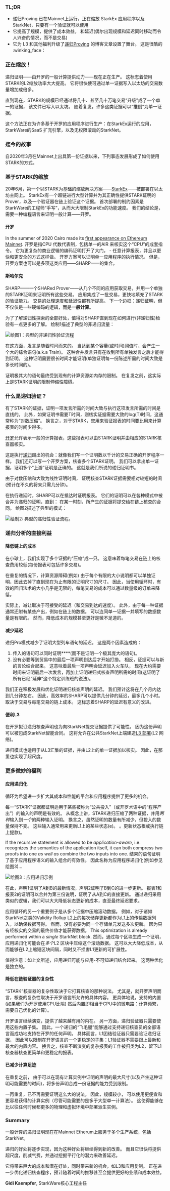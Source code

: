 ### TL;DR

* 递归Proving 已在Mainnet上运行，正在缩放 StarkEx 应用程序以及StarkNet，只要有一个验证就可以使用
* 它提高了规模，提供了成本效益。 和延迟(偶尔出现规模和延迟同时移动而令人兴奋的情况，而不是交易)
* 它为 L3 和其他福利升级了[递归Proving](https://medium.com/@starkware/recursive-starks-78f8dd401025) 的博客文章设置了舞台。 这是很酷的 :winking_face：

### 正在缩放！

递归证明——由开罗的一般计算提供动力——现在正在生产。 这标志着使用STARK的L2缩放功率大大提高。 它将很快使可通过单一证据写入以太坊的交易数量增加成倍多。

直到现在，STARK的规模已经通过将几十、甚至几十万笔交易“升级”成了一个单一的证据， 该文件已写入以太坊。 随着复发，许多这类证据可以“推倒”为单一证据。

这个方法正在为许多基于开罗的应用程序进行生产：在StarkEx运行的应用，StarkWare的SaaS 扩充引擎，以及无权限滚动的StarkNet。

### 迄今的故事

自2020年3月在Mainnet上出具第一份证据以来，下列事态发展形成了如何使用STARK的方式。

### 基于STARK的缩放

20年6月，第一个以STARK为基础的缩放解决方案——[StarkEx](https://youtu.be/P-qoPVoneQA)——被部署在以太坊主网上。 StarkEx有一个超链进行大型计算并为其正确性提供STARK证明的Prover，以及一个验证器在链上验证这个证据。 首次部署的制约因素是StarkWare的工程师“手写”，从而大大限制StarkEx的功能速度。 我们的结论是，需要一种编程语言来证明一般计算——开罗。

#### 开罗

In the summer of 2020 Cairo made its [first appearance on Ethereum Mainnet](https://medium.com/starkware/hello-cairo-3cb43b13b209). 开罗是指CPU 代数代表制，包括单一的AIR 来核实这个“CPU”的成套指令。 它为更复杂的商业逻辑的编码证明打开了大门， - 任意计算报表，并且以更快和更安全的方式这样做。 开罗方案可以证明单一应用程序的执行情况。 但是，开罗方案也可以是多项这类应用——SHARP——的集合。

#### 斯哈尔克

SHARP——一个SHARed Prover——从几个不同的应用获取交易，并用一个单独的STARK证明来证明所有这些交易。 应用集成了一批交易，更快地填充了STARK的验证能力。 交易的处理速度和延迟性都有所提高。 下一个边框：递归证明，但不仅仅是一些硬编码的逻辑，而是**一般计算**。

为了了解递归性探索的全部好处，值得对SHARP直到现在如何进行(非递归性)检验有一点更多的了解。 绘制1描述了典型的非递归流量：

![绘图1：典型的非递归性验证流程](/assets/recursive_starks_01.png "绘图1：典型的非递归性验证流程")

在这方面，发言是随着时间而来的。 当达到某个容量(或时间)阈值时，会产生一个大的综合语句(a.k.a Train)。 这种合并发言只有在收到所有单独发言之后才能得到证明。 这种证明需要很长时间才能证明(单独证明每一份陈述所需的时间大致是多长时间的)。

证明极其大的语句最终受到现有的计算资源如内存的限制。 在复发之前，这实际上是STARK证明的限制伸缩性障碍。

### 什么是递归验证？

有了STARK的证据，证明一项发言所需的时间大致与执行这项发言所需的时间是直线的。 此外，如果证明书需要T时间，则核实证据需要大致的log(T)时间，这通常称为“对数压缩”。 换言之，对于STARK，您用来验证报表的时间要比用来计算报表的时间少得多。

[开罗](https://starkware.co/cairo/)允许表示一般的计算报表，这些报表可以由STARK证明并由相应的STARK核查器核实。

这是执行[递归](https://en.wikipedia.org/wiki/Recursion)踢出的机会：就像我们写一个证明数以千计的交易正确的开罗程序一样。 我们还可以写一个开罗方案，核查多个STARK证明。 我们可以拿出单一证据，证明多个“上游”证明是正确的。 这就是我们所说的递归证明书。

由于对数压缩和大致为线性证明时间， 证明核查STARK证据需要相对较短的时间(预计在不久的将来只需几分钟)。

在执行递延时，SHARP可以在抵达时证明报表。 它们的证明可以在各种模式中被合并为递归的证明，直到： 在某一时刻，所产生的证据将提交给在链上核查的合同。 绘图2描述了典型的模式：

![绘制2: 典型的递归性验证流程。](/assets/recursive_starks_02.png "绘制2: 典型的递归性验证流程。")

### 递归分析的直接利益

#### 降低链上的成本

在小球上，我们实现了多个证据的“压缩”成一只。 这意味着每笔交易在链上的核查费用较低(每份报表可包括许多交易)。

在重复的情况下，计算资源障碍(例如) 由于每个有限的大小说明都可以单独证明，因此去掉了直到现在为止有限的证明尺寸的尺寸。 因此，当使用循环时，有效的回归法术的大小几乎是无限的，每笔交易的成本可以通过数量级的订单来降低。

实际上，减让取决于可接受的延迟（和交易到达的速度）。 此外，由于每一种证据通常还附有某些产出，例如在链上的数据。 可以连同单一证据一并填写的数据数量是有限的。 然而，降低成本的规模甚至更好是微不足道的。

#### 减少延迟

递归Pro模式减少了证明大型列车语句的延迟。 这是两个因素造成的：

1. 传入的语句可以同时证明****(而不是证明一个极其庞大的语句)。
2. 没有必要等到贸易中的最后一项声明到达后才开始打捞。 相反，证据可以与新的言论结合起来。 这意味着最后一项声明会延迟加入火车队， 现在大约需要时间来证明最后一次发言，再加上证明递归式核查声明所需的时间(这证明了所有已经“延伸”这个特定训练班的说法)。

我们正在积极发展和优化证明递归核查声明的延迟。 我们预计这将在几个月内达到几分钟左右。 因此，高效率的SHARP可以提供几分钟的延迟，最多几个小时。 取决于交易与每笔交易的链上成本。 这标志着SHARP的延迟有意义的改进。

#### 便利L3

在开罗拟订递归核查声明也为向StarkNet提交证据提供了可能性。 因为这份声明可以被包成StarkNet智能合同。 这将允许在公共StarkNet上端建造[L3 部署](https://medium.com/starkware/fractal-scaling-from-l2-to-l3-7fe238ecfb4f)(L2 网络)。

递归模式也适用于从L3汇集的证据，并由L2上的单一证据加以核实。 因此，在那里也实现了超尺度。

### 更多微妙的福利

#### 应用递归化

循环为希望进一步扩大其成本和性能的平台和应用程序提供了更多的机会。

每一“STARK”证据都证明适用于某些被称为“公共投入”（或开罗术语中的“程序产出”）的输入的声明是有效的。 从概念上讲，STARK递归压缩了两种证据，并用*两种*输入到*一个*的两种输入证明。 换言之，虽然证明的数量有所减少，但投入的数量保持不变。 这些输入通常用来更新L1上的某些状态(e)。 。更新状态根或执行链上提款)。

If the recursive statement is allowed to be *application-aware*, i.e. recognizes the semantics of the application itself, it can both compress two proofs into one *as well as* combine the two inputs into one. 结果的语句证明了基于应用程序语义的输入组合的有效性。 因此名称为应用程序递归化(例如参见绘图3)...

![绘图3：应用递归示例](/assets/recursive_starks_03.png "绘图3：应用递归示例")

在此，声明1证明了A到B的最新情况，声明2证明了B到C的进一步更新。 报表1和报表2的证明可以合并为第三份说明，证明了从A到C的直接更新。 通过递归采用类似的逻辑，我们可以大大降低状态更新的成本，直至最终延迟要求。

应用循环的另一个重要例子是从多个证据中压缩滚动数据。 例如，对于诸如StarkNet之类的Validity Rollup L2上的每次储存更新都作为L1上的传输数据列入，以确保数据可得。 然而，没有必要为同一个存储单元发送多次更新。 因为只有经核实的交易的最终价值才能获得数据。 This optimization is already performed within a *single* StarkNet block. 然而，通过每个区块生成一个证明，应用递归化可能会在*多个*L2 区块中压缩这个滚动数据。 这可以大大降低成本，从而能够在L2上缩短区块间隔，同时又不损害L1更新的可扩展性。

值得注意：如上文所述，应用递归可能与应用-不可知递归结合起来。 这两种优化是独立的。

#### 降低在链验证器的复杂性

“STARK”核查器的复杂性取决于它打算核查的那种说法。 尤其是，就开罗声明而言，核查的复杂性取决于开罗语言所允许的具体内容。 更具体地说，支持的内置(如果我们为开罗使用CPU比喻) 然后内置即相当于CPU中的微电路：计算频繁，需要自己优化的计算）。

开罗语言继续演变，提供了越来越有用的内在。 另一方面，递归验证器只需要使用这些内置子集。 因此，一个递归的“飞毛腿”能够通过支持递归核查员的全部语言而成功地支持在开罗的任何声明。 具体而言，L1团结验证器只需要验证递归证据， 因此可以限制在开罗语言的一个更稳定的子集：L1验证器不需要跟上最新和最大的内置内容。 换言之，核查不断演变的复杂报表的工作被归类为L2，留下L1核查器核查更简单和更稳定的报表。

#### 已减少计算足迹

在重复之前， 由于可以在现有计算实例中证明的声明的最大尺寸(以及产生这种证明可能需要的时间)，将多份声明合成一份证据的能力受到限制。

一再重复，已不再需要证明这么大的说法。 因此，规模较小， 可以使用更便宜和更容易获得的计算实例（尽管可能需要的是多于大型单一计算法）。 这使得能够在比以往任何时候都更多的物理和虚拟环境中部署派生实例。

### Summary

一般计算的递归证明现在在Mainnet Etherum上服务于多个生产系统，包括StarkNet。

递归的好处将逐步实现，因为这种好处将继续得到新的改善。 而且它很快将提供超尺度，削减气费，并通过挖掘平行化的潜力来改善延迟。

它将带来巨大的成本和潜在好处，同时带来新的机会，如L3和应用复制。 正在进一步优化递归核查程序，预计随着时间的推移甚至会提供更好的业绩和成本效益。



**Gidi Kaempfer**, StarkWare核心工程主任